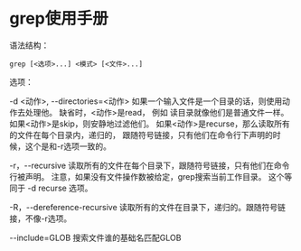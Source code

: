# grep使用手册

语法结构：

	grep [<选项>...] <模式> [<文件>...]


选项：

-d <动作>, --directories=<动作>
	如果一个输入文件是一个目录的话，则使用动作去处理他。
	缺省时，<动作>是read， 例如 读目录就像他们是普通文件一样。
	如果<动作>是skip，则安静地过滤他们。
	如果<动作>是recurse，那么读取所有的文件在每个目录内，递归的，
	跟随符号链接，只有他们在命令行下声明的时候，这个是和-r选项一致的。
	
-r，--recursive
	读取所有的文件在每个目录下，跟随符号链接，只有他们在命令行被声明。
	注意，如果没有文件操作数被给定，grep搜索当前工作目录。
	这个等同于 -d recurse 选项。

-R，--dereference-recursive
	读取所有的文件在目录下，递归的。跟随符号链接，不像-r选项。

--include=GLOB
	搜索文件谁的基础名匹配GLOB
	







